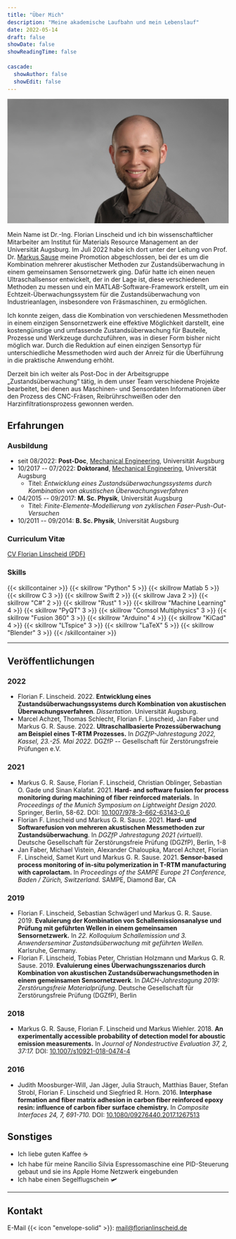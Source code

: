 ```yaml
---
title: "Über Mich"
description: "Meine akademische Laufbahn und mein Lebenslauf"
date: 2022-05-14
draft: false
showDate: false
showReadingTime: false

cascade:
  showAuthor: false
  showEdit: false
---
```



![Profilfoto](profil_breit.jpg )

Mein Name ist Dr.-Ing. Florian Linscheid und ich bin wissenschaftlicher
Mitarbeiter am Institut für Materials Resource Management an der Universität
Augsburg. Im Juli 2022 habe ich dort unter der Leitung von Prof. Dr. <a
href="https://www.uni-augsburg.de/de/fakultaet/mntf/mrm/prof/mech/team/sause/"
target="_blank">Markus Sause</a> meine Promotion abgeschlossen, bei der es um
die Kombination mehrerer akustischer Methoden zur Zustandsüberwachung in einem
gemeinsamen Sensornetzwerk ging. Dafür hatte ich einen neuen Ultraschallsensor
entwickelt, der in der Lage ist, diese verschiedenen Methoden zu messen und ein
MATLAB-Software-Framework erstellt, um ein Echtzeit-Überwachungssystem für die
Zustandsüberwachung von Industrieanlagen, insbesondere von Fräsmaschinen, zu
ermöglichen.

Ich konnte zeigen, dass die Kombination von verschiedenen Messmethoden in einem
einzigen Sensornetzwerk eine effektive Möglichkeit darstellt, eine
kostengünstige und umfassende Zustandsüberwachung für Bauteile, Prozesse und
Werkzeuge durchzuführen, was in dieser Form bisher nicht möglich war. Durch die
Reduktion auf einen einzigen Sensortyp für unterschiedliche Messmethoden wird
auch der Anreiz für die Überführung in die praktische Anwendung erhöht.

Derzeit bin ich weiter als Post-Doc in der Arbeitsgruppe „Zustandsüberwachung“
tätig, in dem unser Team verschiedene Projekte bearbeitet, bei denen aus
Maschinen- und Sensordaten Informationen über den Prozess des CNC-Fräsen,
Reibrührschweißen oder den Harzinfiltrationsprozess gewonnen werden.


## Erfahrungen

### Ausbildung

- seit 08/2022: **Post-Doc**, <a
  href="https://www.uni-augsburg.de/de/fakultaet/mntf/mrm/prof/mech/team/linscheid/"
  target="_blank">Mechanical Engineering</a>, Universität Augsburg
- 10/2017 -- 07/2022: **Doktorand**, <a
  href="https://www.uni-augsburg.de/de/fakultaet/mntf/mrm/prof/mech/team/linscheid/"
  target="_blank">Mechanical Engineering</a>, Universität Augsburg
  - Titel: *Entwicklung eines Zustandsüberwachungssystems durch Kombination von
    akustischen Überwachungsverfahren*
- 04/2015 -- 09/2017: **M. Sc. Physik**, Universität Augsburg
	- Titel: *Finite-Elemente-Modellierung von zyklischen
	  Faser-Push-Out-Versuchen*
- 10/2011 -- 09/2014: **B. Sc. Physik**, Universität Augsburg


### Curriculum Vitæ
[CV Florian Linscheid (PDF)](CV_Linscheid.pdf)

### Skills

{{< skillcontainer >}}
  {{< skillrow "Python" 5 >}}
  {{< skillrow Matlab 5 >}}
  {{< skillrow C 3 >}}
  {{< skillrow Swift 2 >}}
  {{< skillrow Java 2 >}}
  {{< skillrow "C#" 2 >}}
  {{< skillrow "Rust" 1 >}}
  {{< skillrow "Machine Learning" 4 >}}
  {{< skillrow "PyQT" 3 >}}
  {{< skillrow "Comsol Multiphysics" 3 >}}
  {{< skillrow "Fusion 360" 3 >}}
  {{< skillrow "Arduino" 4 >}}
  {{< skillrow "KiCad" 4 >}}
  {{< skillrow "LTspice" 3 >}}
  {{< skillrow "LaTeX" 5 >}}
  {{< skillrow "Blender" 3 >}}
{{< /skillcontainer >}}

---

## Veröffentlichungen
### 2022
- Florian F. Linscheid. 2022. **Entwicklung eines Zustandsüberwachungssystems
  durch Kombination von akustischen Überwachungsverfahren**. *Dissertation*.
  Universität Augsburg.
- Marcel Achzet, Thomas Schlecht, Florian F. Linscheid, Jan Faber und Markus G.
  R. Sause. 2022. **Ultraschallbasierte Prozessüberwachung am Beispiel eines
  T-RTM Prozesses.** In *DGZfP-Jahrestagung 2022, Kassel, 23.-25. Mai 2022.*
  DGZfP -- Gesellschaft für Zerstörungsfreie Prüfungen e.V.

### 2021
- Markus G. R. Sause, Florian F. Linscheid, Christian Oblinger, Sebastian O.
  Gade und Sinan Kalafat. 2021. **Hard- and software fusion for process monitoring
  during machining of fiber reinforced materials.** In *Proceedings of the
  Munich Symposium on Lightweight Design 2020.* Springer, Berlin, 58-62. DOI:
  [10.1007/978-3-662-63143-0_6]( https://doi.org/10.1007/978-3-662-63143-0_6)
- Florian F. Linscheid und Markus G. R. Sause. 2021. **Hard- und Softwarefusion von
  mehreren akustischen Messmethoden zur Zustandsüberwachung**. In *DGZfP
  Jahrestagung 2021 (virtuell).* Deutsche Gesellschaft für Zerstörungsfreie
  Prüfung (DGZfP), Berlin, 1-8
- Jan Faber, Michael Vistein, Alexander Chaloupka, Marcel Achzet, Florian F.
  Linscheid, Samet Kurt und Markus G. R. Sause. 2021. **Sensor-based process
  monitoring of in-situ polymerization in T-RTM manufacturing with
  caprolactam.** In *Proceedings of the SAMPE Europe 21 Conference, Baden /
  Zürich, Switzerland.* SAMPE, Diamond Bar, CA

### 2019
- Florian F. Linscheid, Sebastian Schwägerl und Markus G. R. Sause. 2019.
  **Evaluierung der Kombination von Schallemissionsanalyse und Prüfung mit
  geführten Wellen in einem gemeinsamen Sensornetzwerk.** In *22. Kolloquium
  Schallemission und 3. Anwenderseminar Zustandsüberwachung mit geführten
  Wellen.* Karlsruhe, Germany.
- Florian F. Linscheid, Tobias Peter, Christian Holzmann und Markus G. R. Sause.
  2019. **Evaluierung eines Überwachungsszenarios durch Kombination von
  akustischen Zustandsüberwachungsmethoden in einem gemeinsamen
  Sensornetzwerk**. In *DACH-Jahrestagung 2019: Zerstörungsfreie
  Materialprüfung*. Deutsche Gesellschaft für Zerstörungsfreie Prüfung (DGZfP),
  Berlin

### 2018
- Markus G. R. Sause, Florian F. Linscheid und Markus Wiehler. 2018. **An
  experimentally accessible probability of detection model for aboustic emission
  measurements.** In *Journal of Nondestructive Evaluation 37, 2, 37:17.* DOI:
  [10.1007/s10921-018-0474-4](https://doi.org/10.1007/s10921-018-0474-4)

### 2016
- Judith Moosburger-Will, Jan Jäger, Julia Strauch, Matthias Bauer, Stefan
  Strobl, Florian F. Linscheid und Siegfried R. Horn. 2016. **Interphase
  formation and fiber matrix adhesion in carbon fiber reinforced epoxy resin:
  influence of carbon fiber surface chemistry.** In *Composite Interfaces 24, 7,
  691-710.* DOI:
  [10.1080/09276440.2017.1267513](https://doi.org/10.1080/09276440.2017.1267513)

## Sonstiges

- Ich liebe guten Kaffee ☕️
- Ich habe für meine Rancilio Silvia Espressomaschine eine PID-Steuerung gebaut
  und sie ins Apple Home Netzwerk eingebunden
- Ich habe einen Segelflugschein 🛩

---

## Kontakt
E-Mail {{< icon "envelope-solid" >}}: mail@florianlinscheid.de

